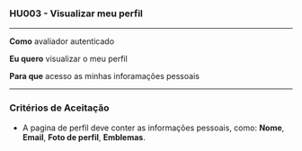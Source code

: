 ### HU003 - Visualizar meu perfil

---

**Como** avaliador autenticado

**Eu quero** visualizar o meu perfil

**Para que** acesso as minhas inforamações pessoais

---

### Critérios de Aceitação

- A pagina de perfil deve conter as informações pessoais, como: **Nome**, **Email**, **Foto de perfil**, **Emblemas**.
